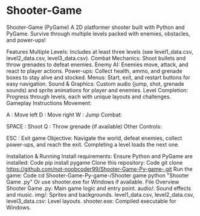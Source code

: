 # Shooter-Game
Shooter-Game (PyGame)
A 2D platformer shooter built with Python and PyGame. Survive through multiple levels packed with enemies, obstacles, and power-ups!

Features
Multiple Levels: Includes at least three levels (see level1_data.csv, level2_data.csv, level3_data.csv).
Combat Mechanics: Shoot bullets and throw grenades to defeat enemies.
Enemy AI: Enemies move, attack, and react to player actions.
Power-ups: Collect health, ammo, and grenade boxes to stay alive and stocked.
Menus: Start, exit, and restart buttons for easy navigation.
Sound & Graphics: Custom audio (jump, shot, grenade sounds) and sprite animations for player and enemies.
Level Completion: Progress through levels, each with unique layouts and challenges.
Gameplay Instructions
Movement:

A : Move left
D : Move right
W : Jump
Combat:

SPACE : Shoot
Q : Throw grenade (if available)
Other Controls:

ESC : Exit game
Objective:
Navigate the world, defeat enemies, collect power-ups, and reach the exit. Completing a level loads the next one.

Installation & Running
Install requirements:
Ensure Python and PyGame are installed:
Code
pip install pygame
Clone this repository:
Code
git clone https://github.com/not-noobcoder99/Shooter-Game-Py-game-.git
Run the game:
Code
cd Shooter-Game-Py-game-/Shooter game
python "Shooter Game .py"
Or use shooter.exe for Windows if available.
File Overview
Shooter Game .py: Main game logic and entry point.
audio/: Sound effects and music.
img/: Sprites and backgrounds.
level1_data.csv, level2_data.csv, level3_data.csv: Level layouts.
shooter.exe: Compiled executable for Windows.
